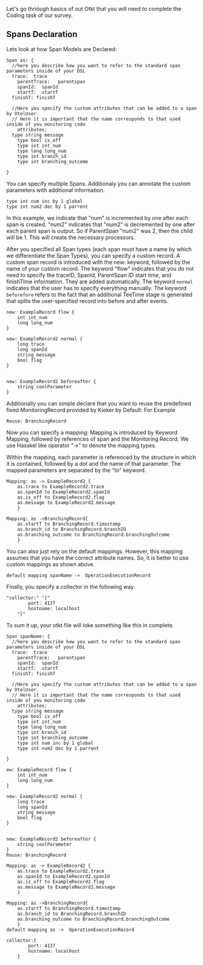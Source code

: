 Let's go thrióugh basics of out Otkt that you will need to complete the Coding task of our survey.

## Spans Declaration

Lets look at how Span Models are Declared:

```
Span as: {
  //here you describe how you want to refer to the standard span parameters inside of your DSL
  trace:  trace
	parentTrace:   parentspan
	spanId:  spanId
	startT:  startT
  finishT: finishT
	
  //Here you specify the custom attributes that can be added to a span by OtelUser.
  // Here it is important that the name corresponds to that used inside of you monitoring code
	attributes:
  type string message
	type bool is_off
	type int int_num
	type long long_num
	type int branch_id
	type int branching_outcome

}
```
You can specify multiple Spans.
Additionaly you can annotate the custom parameters with additional information.

```
type int num inc by 1 global
type int num2 dec by 1 parrent
```
In this example, we indicate that "num" is incremented by one after each span is created. "num2" indicates that "num2" is decremented by one after each parent span is output. So if ParentSpan "num2" was 2, then the child will be 1.
This will create the necessary processors.



After you specified all Span types (each span must have a name by which we differentiate the Span Types), you can specify a custom record.
A custom span record is introduced with the new: keyword, followed by the name of your custom record. The keyword "flow" indicates that you do not need to specify the traceID, SpanId, ParentSpan ID start time, and finishTIme information.
They are added automatically.
The keyword `normal` indicates that the user has to specify everything manually.
The keyword `beforefore` refers to the fact that an additional TeeTime stage is generated that splits the user-specified record into before and after events.
```
new: ExampleRecord flow {
	int int_num
	long long_num	
}

new: ExampleRecord2 normal {
	long trace
	long spanId
	string message
	bool flag
}


new: ExampleRecord2 beforeafter {
	string coolParameter
}
```
Additionally you can simple declare that you want to reuse the predefined fixed MonitoringRecord provided by Kieker by Default: For Example
```
Reuse: BranchingRecord
```

Now you can specify a mapping:
Mapping is introduced by Keyword Mapping, followed by references of span and the Monitoring Record. We use Hasskel like operator "->" to denote the mapping types.

Within the mapping, each parameter is referenced by the structure in which it is contained, followed by a dot and the name of that parameter. The mapped parameters are separated by the "to" keyword.
```
Mapping: as -> ExampleRecord2 {
	as.trace to ExampleRecord2.trace
	as.spanId to ExampleRecord2.spanId
	as.is_off to ExampleRecord2.flag
	as.message to ExampleRecord2.message
	}

Mapping: as ->BranchingRecord{
	as.startT to BranchingRecord.timestamp
	as.branch_id to BranchingRecord.branchID
	as.branching_outcome to BranchingRecord.branchingOutcome
	}
```
You can also just rely on the default mappings. However, this mapping assumes that you have the correct attribute names.  So, it is better to use custom mappings as shown above.
```
default mapping spanName ->  OperationExecutionRecord
```
Finally, you specify a collector in the following way.
```
"collector:" "{"
		port: 4137
		hostname: localhost
	"}"
```
To sum it up, your otkt.file will loke something like this in complete.
```
Span spanName: {
  //here you describe how you want to refer to the standard span parameters inside of your DSL
  trace:  trace
	parentTrace:   parentspan
	spanId:  spanId
	startT:  startT
  finishT: finishT
	
  //Here you specify the custom attributes that can be added to a span by OtelUser.
  // Here it is important that the name corresponds to that used inside of you monitoring code
	attributes:
  type string message
	type bool is_off
	type int int_num
	type long long_num
	type int branch_id
	type int branching_outcome
	type int num inc by 1 global
	type int num2 dec by 1 parrent

}

ew: ExampleRecord flow {
	int int_num
	long long_num	
}

new: ExampleRecord2 normal {
	long trace
	long spanId
	string message
	bool flag
}


new: ExampleRecord2 beforeafter {
	string coolParameter
}
Reuse: BranchingRecord

Mapping: as -> ExampleRecord2 {
	as.trace to ExampleRecord2.trace
	as.spanId to ExampleRecord2.spanId
	as.is_off to ExampleRecord2.flag
	as.message to ExampleRecord2.message
	}

Mapping: as ->BranchingRecord{
	as.startT to BranchingRecord.timestamp
	as.branch_id to BranchingRecord.branchID
	as.branching_outcome to BranchingRecord.branchingOutcome
	}
default mapping as ->  OperationExecutionRecord

collector:{
		port: 4137
		hostname: localhost
	}

```
